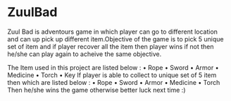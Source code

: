 # ZuulBad
Zuul Bad is adventours game in which player can go to different location and can up pick up different  item.Objective of the game is to pick 5 unique set of item and if player recover all the item then player wins if not then he/she can play again to acheive the same objective.

The Item used in this project are listed below :
•	Rope
•	Sword
•	Armor
•	Medicine
•	Torch
•	Key
If player is able to collect to unique set of  5 item then which are listed below :
•	Rope
•	Sword
•	Armor
•	Medicine
•	Torch
Then he/she wins the game otherwise better luck next time :)
